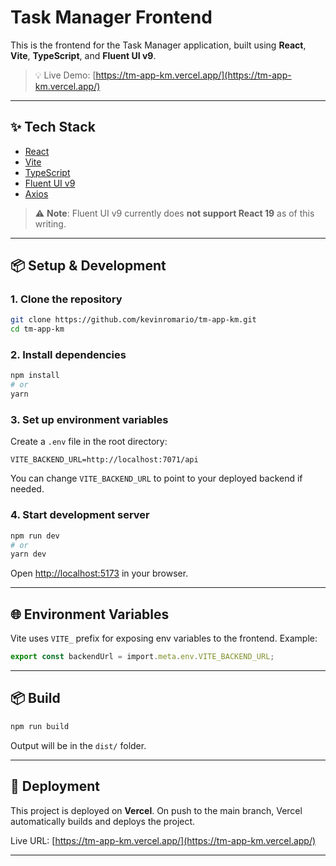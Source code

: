 # Task Manager Frontend

This is the frontend for the Task Manager application, built using **React**, **Vite**, **TypeScript**, and **Fluent UI v9**.

> 💡 Live Demo: [https://tm-app-km.vercel.app/](https://tm-app-km.vercel.app/)

---

## ✨ Tech Stack

- [React](https://reactjs.org/)
- [Vite](https://vitejs.dev/)
- [TypeScript](https://www.typescriptlang.org/)
- [Fluent UI v9](https://react.fluentui.dev/)
- [Axios](https://axios-http.com/)

> ⚠️ **Note**: Fluent UI v9 currently does **not support React 19** as of this writing.

---

## 📦 Setup & Development

### 1. Clone the repository

```bash
git clone https://github.com/kevinromario/tm-app-km.git
cd tm-app-km
```

### 2. Install dependencies

```bash
npm install
# or
yarn
```

### 3. Set up environment variables

Create a `.env` file in the root directory:

```env
VITE_BACKEND_URL=http://localhost:7071/api
```

You can change `VITE_BACKEND_URL` to point to your deployed backend if needed.

### 4. Start development server

```bash
npm run dev
# or
yarn dev
```

Open [http://localhost:5173](http://localhost:5173) in your browser.

---

## 🌐 Environment Variables

Vite uses `VITE_` prefix for exposing env variables to the frontend. Example:

```ts
export const backendUrl = import.meta.env.VITE_BACKEND_URL;
```

---

## 📦 Build

```bash
npm run build
```

Output will be in the `dist/` folder.

---

## 🚀 Deployment

This project is deployed on **Vercel**. On push to the main branch, Vercel automatically builds and deploys the project.

Live URL: [https://tm-app-km.vercel.app/](https://tm-app-km.vercel.app/)

---
